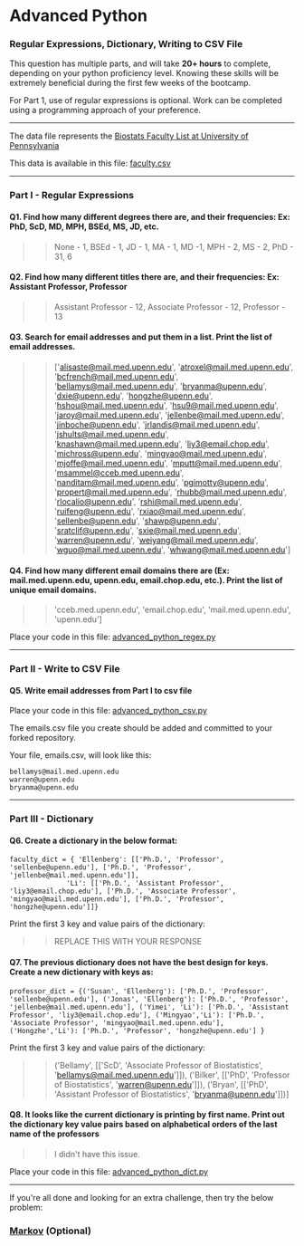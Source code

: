 # Advanced Python    

### Regular Expressions, Dictionary, Writing to CSV File  

This question has multiple parts, and will take **20+ hours** to complete, depending on your python proficiency level.  Knowing these skills will be extremely beneficial during the first few weeks of the bootcamp.

For Part 1, use of regular expressions is optional.  Work can be completed using a programming approach of your preference. 

---

The data file represents the [Biostats Faculty List at University of Pennsylvania](http://www.med.upenn.edu/cceb/biostat/faculty.shtml)

This data is available in this file:  [faculty.csv](python/faculty.csv)

--- 

### Part I - Regular Expressions  


#### Q1. Find how many different degrees there are, and their frequencies: Ex:  PhD, ScD, MD, MPH, BSEd, MS, JD, etc.

>> None - 1, BSEd - 1, JD - 1, MA - 1, MD -1, MPH - 2, MS - 2, PhD - 31, 6


#### Q2. Find how many different titles there are, and their frequencies:  Ex:  Assistant Professor, Professor

>> Assistant Professor - 12, Associate Professor - 12, Professor - 13


#### Q3. Search for email addresses and put them in a list.  Print the list of email addresses.

>> ['alisaste@mail.med.upenn.edu',
 'atroxel@mail.med.upenn.edu',
 'bcfrench@mail.med.upenn.edu',
 'bellamys@mail.med.upenn.edu',
 'bryanma@upenn.edu',
 'dxie@upenn.edu',
 'hongzhe@upenn.edu',
 'hshou@mail.med.upenn.edu',
 'hsu9@mail.med.upenn.edu',
 'jaroy@mail.med.upenn.edu',
 'jellenbe@mail.med.upenn.edu',
 'jinboche@upenn.edu',
 'jrlandis@mail.med.upenn.edu',
 'jshults@mail.med.upenn.edu',
 'knashawn@mail.med.upenn.edu',
 'liy3@email.chop.edu',
 'michross@upenn.edu',
 'mingyao@mail.med.upenn.edu',
 'mjoffe@mail.med.upenn.edu',
 'mputt@mail.med.upenn.edu',
 'msammel@cceb.med.upenn.edu',
 'nanditam@mail.med.upenn.edu',
 'pgimotty@upenn.edu',
 'propert@mail.med.upenn.edu',
 'rhubb@mail.med.upenn.edu',
 'rlocalio@upenn.edu',
 'rshi@mail.med.upenn.edu',
 'ruifeng@upenn.edu',
 'rxiao@mail.med.upenn.edu',
 'sellenbe@upenn.edu',
 'shawp@upenn.edu',
 'sratclif@upenn.edu',
 'sxie@mail.med.upenn.edu',
 'warren@upenn.edu',
 'weiyang@mail.med.upenn.edu',
 'wguo@mail.med.upenn.edu',
 'whwang@mail.med.upenn.edu']


#### Q4. Find how many different email domains there are (Ex:  mail.med.upenn.edu, upenn.edu, email.chop.edu, etc.).  Print the list of unique email domains.

>> 'cceb.med.upenn.edu', 'email.chop.edu', 'mail.med.upenn.edu', 'upenn.edu']

Place your code in this file: [advanced_python_regex.py](python/advanced_python_regex.py)

---

### Part II - Write to CSV File

#### Q5.  Write email addresses from Part I to csv file

Place your code in this file: [advanced_python_csv.py](python/advanced_python_csv.py)

The emails.csv file you create should be added and committed to your forked repository.

Your file, emails.csv, will look like this:
```
bellamys@mail.med.upenn.edu
warren@upenn.edu
bryanma@upenn.edu
```

---

### Part III - Dictionary

#### Q6.  Create a dictionary in the below format:
```
faculty_dict = { 'Ellenberg': [['Ph.D.', 'Professor', 'sellenbe@upenn.edu'], ['Ph.D.', 'Professor', 'jellenbe@mail.med.upenn.edu']],
              'Li': [['Ph.D.', 'Assistant Professor', 'liy3@email.chop.edu'], ['Ph.D.', 'Associate Professor', 'mingyao@mail.med.upenn.edu'], ['Ph.D.', 'Professor', 'hongzhe@upenn.edu']]}
```
Print the first 3 key and value pairs of the dictionary:

>> REPLACE THIS WITH YOUR RESPONSE

#### Q7.  The previous dictionary does not have the best design for keys.  Create a new dictionary with keys as:

```
professor_dict = {('Susan', 'Ellenberg'): ['Ph.D.', 'Professor', 'sellenbe@upenn.edu'], ('Jonas', 'Ellenberg'): ['Ph.D.', 'Professor', 'jellenbe@mail.med.upenn.edu'], ('Yimei', 'Li'): ['Ph.D.', 'Assistant Professor', 'liy3@email.chop.edu'], ('Mingyao','Li'): ['Ph.D.', 'Associate Professor', 'mingyao@mail.med.upenn.edu'], ('Hongzhe','Li'): ['Ph.D.', 'Professor', 'hongzhe@upenn.edu'] }
```

Print the first 3 key and value pairs of the dictionary:

>> ('Bellamy',
  [['ScD',
    'Associate Professor of Biostatistics',
    'bellamys@mail.med.upenn.edu']]),
 ('Bilker', [['PhD', 'Professor of Biostatistics', 'warren@upenn.edu']]),
 ('Bryan',
  [['PhD', 'Assistant Professor of Biostatistics', 'bryanma@upenn.edu']])]

#### Q8.  It looks like the current dictionary is printing by first name.  Print out the dictionary key value pairs based on alphabetical orders of the last name of the professors

>> I didn't have this issue.

Place your code in this file: [advanced_python_dict.py](python/advanced_python_dict.py)

--- 

If you're all done and looking for an extra challenge, then try the below problem:  

### [Markov](python/markov.py) (Optional)

